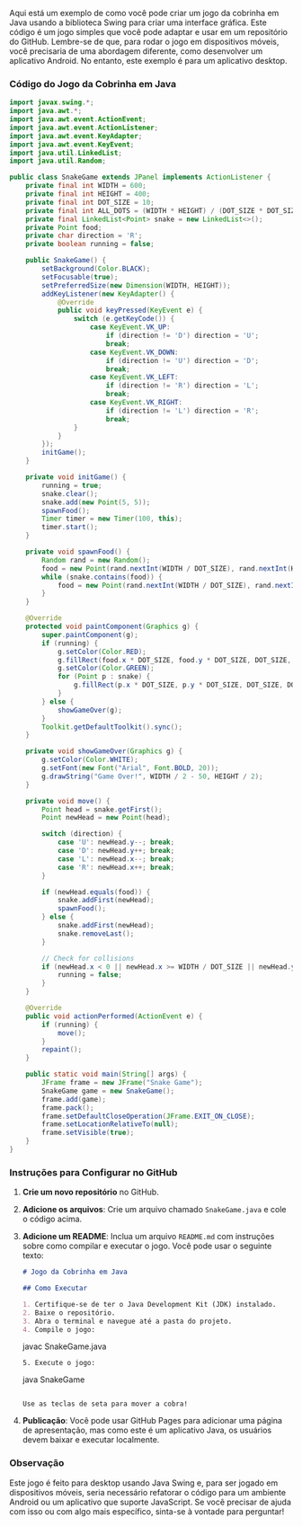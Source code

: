 Aqui está um exemplo de como você pode criar um jogo da cobrinha em Java usando a biblioteca Swing para criar uma interface gráfica. Este código é um jogo simples que você pode adaptar e usar em um repositório do GitHub. Lembre-se de que, para rodar o jogo em dispositivos móveis, você precisaria de uma abordagem diferente, como desenvolver um aplicativo Android. No entanto, este exemplo é para um aplicativo desktop.

### Código do Jogo da Cobrinha em Java

```java
import javax.swing.*;
import java.awt.*;
import java.awt.event.ActionEvent;
import java.awt.event.ActionListener;
import java.awt.event.KeyAdapter;
import java.awt.event.KeyEvent;
import java.util.LinkedList;
import java.util.Random;

public class SnakeGame extends JPanel implements ActionListener {
    private final int WIDTH = 600;
    private final int HEIGHT = 400;
    private final int DOT_SIZE = 10;
    private final int ALL_DOTS = (WIDTH * HEIGHT) / (DOT_SIZE * DOT_SIZE);
    private final LinkedList<Point> snake = new LinkedList<>();
    private Point food;
    private char direction = 'R';
    private boolean running = false;

    public SnakeGame() {
        setBackground(Color.BLACK);
        setFocusable(true);
        setPreferredSize(new Dimension(WIDTH, HEIGHT));
        addKeyListener(new KeyAdapter() {
            @Override
            public void keyPressed(KeyEvent e) {
                switch (e.getKeyCode()) {
                    case KeyEvent.VK_UP:
                        if (direction != 'D') direction = 'U';
                        break;
                    case KeyEvent.VK_DOWN:
                        if (direction != 'U') direction = 'D';
                        break;
                    case KeyEvent.VK_LEFT:
                        if (direction != 'R') direction = 'L';
                        break;
                    case KeyEvent.VK_RIGHT:
                        if (direction != 'L') direction = 'R';
                        break;
                }
            }
        });
        initGame();
    }

    private void initGame() {
        running = true;
        snake.clear();
        snake.add(new Point(5, 5));
        spawnFood();
        Timer timer = new Timer(100, this);
        timer.start();
    }

    private void spawnFood() {
        Random rand = new Random();
        food = new Point(rand.nextInt(WIDTH / DOT_SIZE), rand.nextInt(HEIGHT / DOT_SIZE));
        while (snake.contains(food)) {
            food = new Point(rand.nextInt(WIDTH / DOT_SIZE), rand.nextInt(HEIGHT / DOT_SIZE));
        }
    }

    @Override
    protected void paintComponent(Graphics g) {
        super.paintComponent(g);
        if (running) {
            g.setColor(Color.RED);
            g.fillRect(food.x * DOT_SIZE, food.y * DOT_SIZE, DOT_SIZE, DOT_SIZE);
            g.setColor(Color.GREEN);
            for (Point p : snake) {
                g.fillRect(p.x * DOT_SIZE, p.y * DOT_SIZE, DOT_SIZE, DOT_SIZE);
            }
        } else {
            showGameOver(g);
        }
        Toolkit.getDefaultToolkit().sync();
    }

    private void showGameOver(Graphics g) {
        g.setColor(Color.WHITE);
        g.setFont(new Font("Arial", Font.BOLD, 20));
        g.drawString("Game Over!", WIDTH / 2 - 50, HEIGHT / 2);
    }

    private void move() {
        Point head = snake.getFirst();
        Point newHead = new Point(head);

        switch (direction) {
            case 'U': newHead.y--; break;
            case 'D': newHead.y++; break;
            case 'L': newHead.x--; break;
            case 'R': newHead.x++; break;
        }

        if (newHead.equals(food)) {
            snake.addFirst(newHead);
            spawnFood();
        } else {
            snake.addFirst(newHead);
            snake.removeLast();
        }

        // Check for collisions
        if (newHead.x < 0 || newHead.x >= WIDTH / DOT_SIZE || newHead.y < 0 || newHead.y >= HEIGHT / DOT_SIZE || snake.subList(1, snake.size()).contains(newHead)) {
            running = false;
        }
    }

    @Override
    public void actionPerformed(ActionEvent e) {
        if (running) {
            move();
        }
        repaint();
    }

    public static void main(String[] args) {
        JFrame frame = new JFrame("Snake Game");
        SnakeGame game = new SnakeGame();
        frame.add(game);
        frame.pack();
        frame.setDefaultCloseOperation(JFrame.EXIT_ON_CLOSE);
        frame.setLocationRelativeTo(null);
        frame.setVisible(true);
    }
}
```

### Instruções para Configurar no GitHub

1. **Crie um novo repositório** no GitHub.
2. **Adicione os arquivos**: Crie um arquivo chamado `SnakeGame.java` e cole o código acima.
3. **Adicione um README**: Inclua um arquivo `README.md` com instruções sobre como compilar e executar o jogo. Você pode usar o seguinte texto:

   ```markdown
   # Jogo da Cobrinha em Java

   ## Como Executar

   1. Certifique-se de ter o Java Development Kit (JDK) instalado.
   2. Baixe o repositório.
   3. Abra o terminal e navegue até a pasta do projeto.
   4. Compile o jogo:
      ```
      javac SnakeGame.java
      ```
   5. Execute o jogo:
      ```
      java SnakeGame
      ```

   Use as teclas de seta para mover a cobra!
   ```

4. **Publicação**: Você pode usar GitHub Pages para adicionar uma página de apresentação, mas como este é um aplicativo Java, os usuários devem baixar e executar localmente.

### Observação
Este jogo é feito para desktop usando Java Swing e, para ser jogado em dispositivos móveis, seria necessário refatorar o código para um ambiente Android ou um aplicativo que suporte JavaScript. Se você precisar de ajuda com isso ou com algo mais específico, sinta-se à vontade para perguntar!
